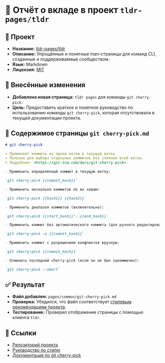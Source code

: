 # 🧾 Отчёт о вкладе в проект `tldr-pages/tldr`

## 📌 Проект

- **Название:** [tldr-pages/tldr](https://github.com/tldr-pages/tldr)
- **Описание:** Упрощённые и понятные man-страницы для команд CLI, созданные и поддерживаемые сообществом.
- **Язык:** Markdown
- **Лицензия:** [MIT](https://github.com/tldr-pages/tldr/blob/main/LICENSE.md)

## 🔧 Внесённые изменения

- **Добавлена новая страница:** `tldr pages` для команды `git cherry-pick`.
- **Цель:** Предоставить краткое и понятное руководство по использованию команды `git cherry-pick`, которая отсутствовала в текущей документации проекта.

## 📄 Содержимое страницы `git cherry-pick.md`

```markdown
# git cherry-pick

> Применяет коммиты из одной ветки в текущую ветку.
> Полезно для выбора отдельных коммитов без слияния всей ветки.
> Подробнее: <https://git-scm.com/docs/git-cherry-pick>.

- Применить определённый коммит в текущую ветку:

`git cherry-pick {{commit_hash}}`

- Применить несколько коммитов по их хешам:

`git cherry-pick {{hash1}} {{hash2}}`

- Применить диапазон коммитов (включительно):

`git cherry-pick {{start_hash}}^..{{end_hash}}`

- Применить коммит без автоматического коммита (для ручного редактирования):

`git cherry-pick -n {{commit_hash}}`

- Применить коммит с разрешением конфликтов вручную:

`git cherry-pick {{commit_hash}}`

- Отменить последний cherry-pick (если он не был закоммичен):

`git cherry-pick --abort`
```

## ✅ Результат

- **Файл добавлен:** `pages/common/git-cherry-pick.md`
- **Проверка:** Убедился, что файл соответствует [стилевым рекомендациям проекта](https://github.com/tldr-pages/tldr/blob/main/contributing-guides/style-guide.md).
- **Тестирование:** Проверил отображение страницы с помощью клиента `tldr`.

## 📎 Ссылки

- [Репозиторий проекта](https://github.com/tldr-pages/tldr)
- [Руководство по стилю](https://github.com/tldr-pages/tldr/blob/main/contributing-guides/style-guide.md)
- [Документация по git cherry-pick](https://git-scm.com/docs/git-cherry-pick)
